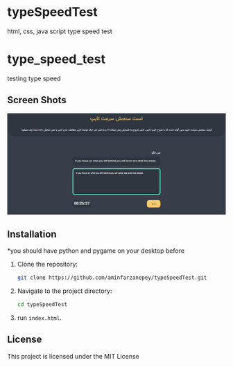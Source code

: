 # typeSpeedTest
html, css, java script type speed test

# type_speed_test
testing type speed

## Screen Shots

<img src="https://github.com/aminfarzanepey/typeSpeedTest/blob/main/screenShot/Screenshot.png?raw=true" width="600">

## Installation

*you should have python and pygame on your desktop before

1. Clone the repository:

    ```bash
    git clone https://github.com/aminfarzanepey/typeSpeedTest.git
    ```

2. Navigate to the project directory:

    ```bash
    cd typeSpeedTest
    ```
3. run `index.html`.

## License

This project is licensed under the MIT License